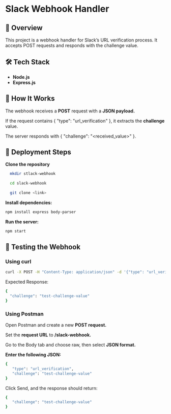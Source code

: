 # **Slack Webhook Handler**

## 📌 **Overview**

This project is a webhook handler for Slack’s URL verification process. It accepts POST requests and responds with the challenge value.

## 🛠 **Tech Stack**

- **Node.js**
- **Express.js**

## 🚀 **How It Works**

The webhook receives a **POST** request with a **JSON payload.**

If the request contains { "type": "url_verification" }, it extracts the **challenge** value.

The server responds with { "challenge": "<received_value>" }.

## 📡 **Deployment Steps**

**Clone the repository**
```sh
  mkdir stlack-webhook
  
  cd slack-webhook
  
  git clone <link>
```
**Install dependencies:**
```sh
npm install express body-parser
```

**Run the server:**
```sh
npm start
```

## 🧪 **Testing the Webhook**

### **Using curl**

```sh
curl -X POST -H "Content-Type: application/json" -d '{"type": "url_verification", "challenge": "test-challenge-value"}' <your-ngrok-or-server-url>/slack-webhook
```

Expected Response:
```sh
{
  "challenge": "test-challenge-value"
}
```
### **Using Postman**

Open Postman and create a new **POST request.**

Set the **request URL** to **<your-ngrok-or-server-url>/slack-webhook.**

Go to the Body tab and choose raw, then select **JSON format.**

**Enter the following JSON:**
```sh
{
   "type": "url_verification",
   "challenge": "test-challenge-value"
}
```
Click Send, and the response should return:
```sh
{
   "challenge": "test-challenge-value"
}
```

